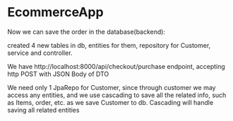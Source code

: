 # EcommerceApp
Now we can save the order in the database(backend):

created 4 new tables in db, entities for them, repository for Customer,
service and controller.

We have http://localhost:8000/api/checkout/purchase endpoint, accepting http POST with JSON Body of DTO

We need only 1 JpaRepo for Customer, since through customer we may access any entities, and we use cascading to save all the related info, such as Items, order, etc. as we save Customer to db.
Cascading will handle saving all related entities 
